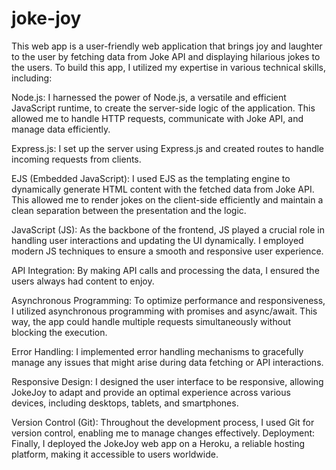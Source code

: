 # joke-joy
This web app is a user-friendly web application that brings joy and laughter to the user by fetching data from Joke API and displaying hilarious jokes to the users. To build this app, I utilized my expertise in various technical skills, including:

Node.js: I harnessed the power of Node.js, a versatile and efficient JavaScript runtime, to create the server-side logic of the application. This allowed me to handle HTTP requests, communicate with Joke API, and manage data efficiently.

Express.js:  I set up the server using Express.js and created routes to handle incoming requests from clients. 

EJS (Embedded JavaScript): I used EJS as the templating engine to dynamically generate HTML content with the fetched data from Joke API. This allowed me to render jokes on the client-side efficiently and maintain a clean separation between the presentation and the logic.

JavaScript (JS): As the backbone of the frontend, JS played a crucial role in handling user interactions and updating the UI dynamically. I employed modern JS techniques to ensure a smooth and responsive user experience.

API Integration: By making API calls and processing the data, I ensured the users always had content to enjoy.

Asynchronous Programming: To optimize performance and responsiveness, I utilized asynchronous programming with promises and async/await. This way, the app could handle multiple requests simultaneously without blocking the execution.

Error Handling: I implemented error handling mechanisms to gracefully manage any issues that might arise during data fetching or API interactions. 

Responsive Design: I designed the user interface to be responsive, allowing JokeJoy to adapt and provide an optimal experience across various devices, including desktops, tablets, and smartphones.

Version Control (Git): Throughout the development process, I used Git for version control, enabling me to manage changes effectively.
Deployment: Finally, I deployed the JokeJoy web app on a Heroku, a reliable hosting platform, making it accessible to users worldwide.

